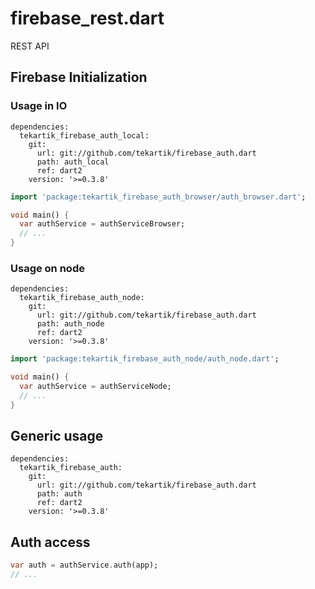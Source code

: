 # firebase_rest.dart

REST API

## Firebase Initialization

### Usage in IO

```
dependencies:
  tekartik_firebase_auth_local:
    git:
      url: git://github.com/tekartik/firebase_auth.dart
      path: auth_local
      ref: dart2
    version: '>=0.3.8'
```

```dart
import 'package:tekartik_firebase_auth_browser/auth_browser.dart';

void main() {
  var authService = authServiceBrowser;
  // ...
}
```  

### Usage on node

```
dependencies:
  tekartik_firebase_auth_node:
    git:
      url: git://github.com/tekartik/firebase_auth.dart
      path: auth_node
      ref: dart2
    version: '>=0.3.8'
```

```dart
import 'package:tekartik_firebase_auth_node/auth_node.dart';

void main() {
  var authService = authServiceNode;
  // ...
}
```  

## Generic usage

```
dependencies:
  tekartik_firebase_auth:
    git:
      url: git://github.com/tekartik/firebase_auth.dart
      path: auth
      ref: dart2
    version: '>=0.3.8'
```


## Auth access

```dart
var auth = authService.auth(app);
// ...

```  

